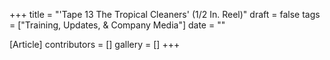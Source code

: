 +++
title = "'Tape 13 The Tropical Cleaners' (1/2 In. Reel)"
draft = false
tags = ["Training, Updates, & Company Media"]
date = ""

[Article]
contributors = []
gallery = []
+++